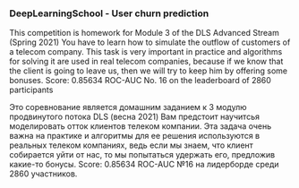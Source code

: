 ### DeepLearningSchool - User churn prediction

   This competition is homework for Module 3 of the DLS Advanced Stream (Spring 2021)
You have to learn how to simulate the outflow of customers of a telecom company. This task is very important in practice and algorithms for solving it are used in real telecom companies, because if we know that the client is going to leave us, then we will try to keep him by offering some bonuses.
Score: 0.85634 ROC-AUC
No. 16 on the leaderboard of 2860 participants

   Это соревнование является домашним заданием к 3 модулю продвинутого потока DLS (весна 2021)
Вам предстоит научитсья моделировать отток клиентов телеком компании. Эта задача очень важна на практике и алгоритмы для ее решения используются в реальных телеком компаниях, ведь если мы знаем, что клиент собирается уйти от нас, то мы попытаться удержать его, предложив какие-то бонусы.
Score: 0.85634 ROC-AUC
№16 на лидерборде среди 2860 участников.
